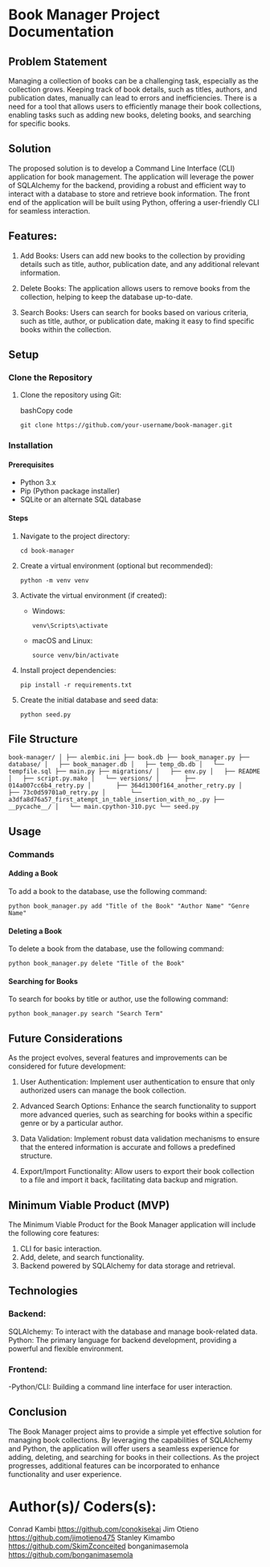 # Book Manager Project Documentation

## Problem Statement

Managing a collection of books can be a challenging task, especially as the collection grows. Keeping track of book details, such as titles, authors, and publication dates, manually can lead to errors and inefficiencies. There is a need for a tool that allows users to efficiently manage their book collections, enabling tasks such as adding new books, deleting books, and searching for specific books.

## Solution

The proposed solution is to develop a Command Line Interface (CLI) application for book management. The application will leverage the power of SQLAlchemy for the backend, providing a robust and efficient way to interact with a database to store and retrieve book information. The front end of the application will be built using Python, offering a user-friendly CLI for seamless interaction.

## Features:

1. Add Books: Users can add new books to the collection by providing details such as title, author, publication date, and any additional relevant information.

2. Delete Books: The application allows users to remove books from the collection, helping to keep the database up-to-date.

3. Search Books: Users can search for books based on various criteria, such as title, author, or publication date, making it easy to find specific books within the collection.

## Setup

### Clone the Repository

1.  Clone the repository using Git:
    
    bashCopy code
    
    `git clone https://github.com/your-username/book-manager.git` 
    

### Installation

#### Prerequisites

-   Python 3.x
-   Pip (Python package installer)
-   SQLite or an alternate SQL database

#### Steps

1.  Navigate to the project directory:
    
    
    `cd book-manager` 
    
2.  Create a virtual environment (optional but recommended):
    
    
    `python -m venv venv` 
    
3.  Activate the virtual environment (if created):
    
    -   Windows:
        
       
        
        `venv\Scripts\activate` 
        
    -   macOS and Linux:
        
      
        
        `source venv/bin/activate` 
        
4.  Install project dependencies:
    
    
    
    `pip install -r requirements.txt` 
    
5.  Create the initial database and seed data:
    
 
    
    `python seed.py` 
    

## File Structure


`
book-manager/
│
├── alembic.ini
├── book.db
├── book_manager.py
├── database/
│   ├── book_manager.db
│   ├── temp_db.db
│   └── tempfile.sql
├── main.py
├── migrations/
│   ├── env.py
│   ├── README
│   ├── script.py.mako
│   └── versions/
│       ├── 014a007cc6b4_retry.py
│       ├── 364d1300f164_another_retry.py
│       ├── 73c0d59701a0_retry.py
│       └── a3dfa8d76a57_first_atempt_in_table_insertion_with_no_.py
├── __pycache__/
│   └── main.cpython-310.pyc
└── seed.py
` 

## Usage

### Commands

#### Adding a Book

To add a book to the database, use the following command:



`python book_manager.py add "Title of the Book" "Author Name" "Genre Name"` 

#### Deleting a Book

To delete a book from the database, use the following command:



`python book_manager.py delete "Title of the Book"` 

#### Searching for Books

To search for books by title or author, use the following command:



`python book_manager.py search "Search Term"` 

## Future Considerations

As the project evolves, several features and improvements can be considered for future development:

1. User Authentication: Implement user authentication to ensure that only authorized users can manage the book collection.

2. Advanced Search Options: Enhance the search functionality to support more advanced queries, such as searching for books within a specific genre or by a particular author.

3. Data Validation: Implement robust data validation mechanisms to ensure that the entered information is accurate and follows a predefined structure.

4. Export/Import Functionality: Allow users to export their book collection to a file and import it back, facilitating data backup and migration.

## Minimum Viable Product (MVP)

The Minimum Viable Product for the Book Manager application will include the following core features:

1. CLI for basic interaction.
2. Add, delete, and search functionality.
3. Backend powered by SQLAlchemy for data storage and retrieval.

## Technologies

### Backend:

SQLAlchemy: To interact with the database and manage book-related data.
Python: The primary language for backend development, providing a powerful and flexible environment.

### Frontend:

-Python/CLI: Building a command line interface for user interaction.

## Conclusion

The Book Manager project aims to provide a simple yet effective solution for managing book collections. By leveraging the capabilities of SQLAlchemy and Python, the application will offer users a seamless experience for adding, deleting, and searching for books in their collections. As the project progresses, additional features can be incorporated to enhance functionality and user experience.


# Author(s)/ Coders(s):
  Conrad Kambi https://github.com/conokisekai
  Jim Otieno https://github.com/jimotieno475
  Stanley Kimambo https://github.com/SkimZconceited
  bonganimasemola https://github.com/bonganimasemola
